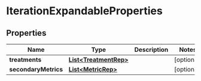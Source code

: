 

# IterationExpandableProperties


## Properties

Name | Type | Description | Notes
------------ | ------------- | ------------- | -------------
**treatments** | [**List&lt;TreatmentRep&gt;**](TreatmentRep.md) |  |  [optional]
**secondaryMetrics** | [**List&lt;MetricRep&gt;**](MetricRep.md) |  |  [optional]



